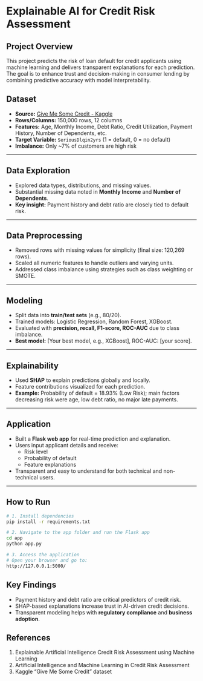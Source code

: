 # Explainable AI for Credit Risk Assessment

## Project Overview
This project predicts the risk of loan default for credit applicants using machine learning and delivers transparent explanations for each prediction. The goal is to enhance trust and decision-making in consumer lending by combining predictive accuracy with model interpretability.

## Dataset
- **Source:** [Give Me Some Credit - Kaggle](https://www.kaggle.com/c/GiveMeSomeCredit)  
- **Rows/Columns:** 150,000 rows, 12 columns  
- **Features:** Age, Monthly Income, Debt Ratio, Credit Utilization, Payment History, Number of Dependents, etc.  
- **Target Variable:** `SeriousDlqin2yrs` (1 = default, 0 = no default)  
- **Imbalance:** Only ~7% of customers are high risk  

---

## Data Exploration
- Explored data types, distributions, and missing values.  
- Substantial missing data noted in **Monthly Income** and **Number of Dependents**.  
- **Key insight:** Payment history and debt ratio are closely tied to default risk.  

---

## Data Preprocessing
- Removed rows with missing values for simplicity (final size: 120,269 rows).  
- Scaled all numeric features to handle outliers and varying units.  
- Addressed class imbalance using strategies such as class weighting or SMOTE.  

---

## Modeling
- Split data into **train/test sets** (e.g., 80/20).  
- Trained models: Logistic Regression, Random Forest, XGBoost.  
- Evaluated with **precision, recall, F1-score, ROC-AUC** due to class imbalance.  
- **Best model:** [Your best model, e.g., XGBoost], ROC-AUC: [your score].  

---

## Explainability
- Used **SHAP** to explain predictions globally and locally.  
- Feature contributions visualized for each prediction.  
- **Example:** Probability of default = 18.93% (Low Risk); main factors decreasing risk were age, low debt ratio, no major late payments.  

---

## Application
- Built a **Flask web app** for real-time prediction and explanation.  
- Users input applicant details and receive:  
  - Risk level  
  - Probability of default  
  - Feature explanations  
- Transparent and easy to understand for both technical and non-technical users.  

---

## How to Run
```bash
# 1. Install dependencies
pip install -r requirements.txt

# 2. Navigate to the app folder and run the Flask app
cd app
python app.py

# 3. Access the application
# Open your browser and go to:
http://127.0.0.1:5000/

```
## Key Findings
- Payment history and debt ratio are critical predictors of credit risk.
- SHAP-based explanations increase trust in AI-driven credit decisions.
- Transparent modeling helps with **regulatory compliance** and **business adoption**.


## References
1. Explainable Artificial Intelligence Credit Risk Assessment using Machine Learning
2. Artificial Intelligence and Machine Learning in Credit Risk Assessment
3. Kaggle “Give Me Some Credit” dataset
